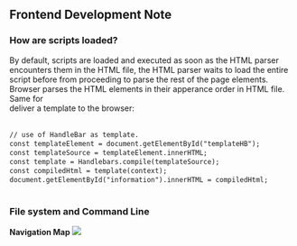 <h2>Frontend Development Note </2>

<h3>How are scripts loaded? </h3>
By default, scripts are loaded and executed as soon as the HTML parser encounters them in the HTML file, the HTML parser waits to load the entire script before from proceeding to parse the rest of the page elements.
Browser parses the HTML elements in their apperance order in HTML file. Same for <code><script></code> element. If one script is dependant on another, then they will be loaded sequentically as well, causing a delay and bad user experience. 

<h3> defer, async </h3>
<p> <em>defer: </em> Browser loads the script but defers the actual execution of the JavaScript until after it finishes parsing the rest of the elements in the HTML file. --> When a script contains functionality that requires interaction with the DOM. 
<br><em>async: </em> The HTML parser will continue parsing the rest of the HTML as the script is downloaded in the background. However, the script will not wait until the entire page is parsed: it will execute immediately after it has been downloaded.

<h3>Document Object Model: </h3> The DOM is a structural model of a web page that allows for scripting languages to access that page.
<img src="./notes_material/DOM3.png">
<img src="./notes_material/DOM.png"> 
<img src="./notes_material/DOM2.png">

<h3> Style property in css and js </h3>
To change the value of hyphenated style properties in JavaScript you must use camel case. For example, the <code>font-size</code> property will become <code>fontSize</code>.

<h3> On event objects and event handlers </h3>
JavaScript engines register events as objects with properties and methods associated with them.
<br>Event handlers are registered as properties of their event object.

<h3>.target property </h3>
the <code>.target</code> property to access the element that triggered the event.
<br>
<pre> 
<code>
let keyPlay = (key) => {
    key.target.style.backgroundColor = 'red';
}
let keyReturn = (key) => {
    key.target.style.backgroundColor = '';
}
let setKey = (note) => {
    note.onmousedown = keyPlay;
    note.onmouseup = keyReturn;
}
notes.forEach( setKey );
</code> 
</pre>

<h3>HandleBar</h3>
Include Handlebars: <code><script src="handlebars.min.js"></script> </code> 
<br> deliver a template to the browser: <code> <script id="templateB" type="text/x-handlebars-template">{{title}}</script> </code> 
<pre>
<code>
// use of HandleBar as template. 
const templateElement = document.getElementById("templateHB");
const templateSource = templateElement.innerHTML;
const template = Handlebars.compile(templateSource);
const compiledHtml = template(context); 
document.getElementById("information").innerHTML = compiledHtml; 
</code>
</pre>

<h3>File system and Command Line </h3>
<b>Navigation Map</b>
<img src="./notes_material/f_model.png">
